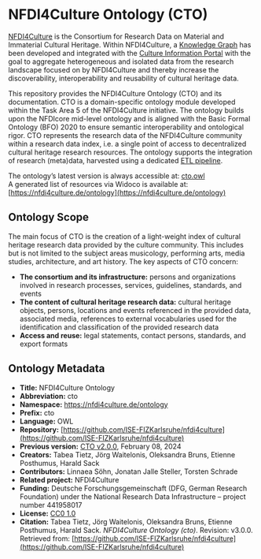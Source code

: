 # NFDI4Culture Ontology (CTO)

[NFDI4Culture](https://nfdi4culture.de/) is the Consortium for Research Data on Material and Immaterial Cultural Heritage. Within NFDI4Culture, a [Knowledge Graph](https://nfdi4culture.de/resources/knowledge-graph.html) has been developed and integrated with the [Culture Information Portal](https://nfdi4culture.de/) with the goal to aggregate heterogeneous and isolated data from the research landscape focused on by NFDI4Culture and thereby increase the discoverability, interoperability and reusability of cultural heritage data. 

This repository provides the NFDI4Culture Ontology (CTO) and its documentation. CTO is a domain-specific ontology module developed within the Task Area 5 of the NFDI4Culture initiative. The ontology builds upon the NFDIcore mid-level ontology and is aligned with the Basic Formal Ontology (BFO) 2020 to ensure semantic interoperability and ontological rigor.
CTO represents the research data of the NFDI4Culture community within a research data index, i.e. a single point of access to decentralized cultural heritage research resources. The ontology supports the integration of research (meta)data, harvested using a dedicated [ETL pipeline](https://nfdi4culture.de/id/E5877). 

The ontology’s latest version is always accessible at: [cto.owl](https://github.com/ISE-FIZKarlsruhe/nfdi4culture/blob/main/cto.owl)  
A generated list of resources via Widoco is available at: [https://nfdi4culture.de/ontology](https://nfdi4culture.de/ontology) 

## Ontology Scope
The main focus of CTO is the creation of a light-weight index of cultural heritage research data provided by the culture community. This includes but is not limited to the subject areas musicology, performing arts, media studies, architecture, and art history. The key aspects of CTO concern:

- **The consortium and its infrastructure:** persons and organizations involved in research processes, services, guidelines, standards, and events
- **The content of cultural heritage research data:** cultural heritage objects, persons, locations and events referenced in the provided data, associated media, references to external vocabularies used for the identification and classification of the provided research data
- **Access and reuse:** legal statements, contact persons, standards, and export formats 

## Ontology Metadata

- **Title:** NFDI4Culture Ontology
- **Abbreviation:** cto
- **Namespace:** https://nfdi4culture.de/ontology
- **Prefix:** cto
- **Language:** OWL
- **Repository:** [https://github.com/ISE-FIZKarlsruhe/nfdi4culture](https://github.com/ISE-FIZKarlsruhe/nfdi4culture)
- **Previous version:** [CTO v2.0.0](https://gitlab.rlp.net/adwmainz/nfdi4culture/knowledge-graph/culture-ontology/tree/v2.0), February 08, 2024
- **Creators:** Tabea Tietz, Jörg Waitelonis, Oleksandra Bruns, Etienne Posthumus, Harald Sack
- **Contributors:** Linnaea Söhn, Jonatan Jalle Steller, Torsten Schrade
- **Related project:** NFDI4Culture
- **Funding:** Deutsche Forschungsgemeinschaft (DFG, German Research Foundation) under the National Research Data Infrastructure – project number 441958017
- **License:** [CC0 1.0](https://creativecommons.org/publicdomain/zero/1.0/)
- **Citation:** Tabea Tietz, Jörg Waitelonis, Oleksandra Bruns, Etienne Posthumus, Harald Sack. *NFDI4Culture Ontology (cto)*. Revision: v3.0.0. Retrieved from: [https://github.com/ISE-FIZKarlsruhe/nfdi4culture](https://github.com/ISE-FIZKarlsruhe/nfdi4culture)



